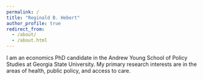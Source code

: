 ```yaml
---
permalink: /
title: "Reginald B. Hebert"
author_profile: true
redirect_from: 
  - /about/
  - /about.html
---
```


I am an economics PhD candidate in the Andrew Young School of Policy Studies at Georgia State University. My primary research interests are in the areas of health, public policy, and access to care. 
